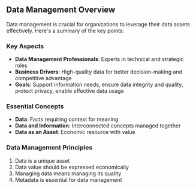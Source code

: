

## Data Management Overview

Data management is crucial for organizations to leverage their data assets effectively. Here's a summary of the key points:

### Key Aspects

- **Data Management Professionals**: Experts in technical and strategic roles
- **Business Drivers**: High-quality data for better decision-making and competitive advantage
- **Goals**: Support information needs, ensure data integrity and quality, protect privacy, enable effective data usage


### Essential Concepts

- **Data**: Facts requiring context for meaning
- **Data and Information**: Interconnected concepts managed together
- **Data as an Asset**: Economic resource with value


### Data Management Principles

1. Data is a unique asset
2. Data value should be expressed economically
3. Managing data means managing its quality
4. Metadata is essential for data management
